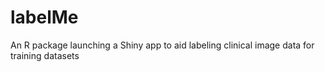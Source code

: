 # labelMe
An R package launching a Shiny app to aid labeling clinical image data for training datasets

